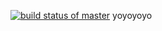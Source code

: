 [![build status of master](https://travis-ci.org/greggggg33/SSW567-Triangle.svg?branch=master)](https://travis-ci.org/greggggg33/SSW567-Triangle)
yoyoyoyo